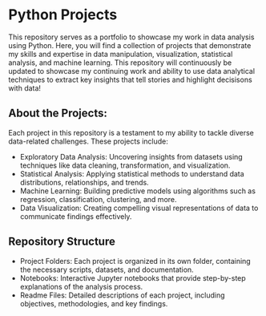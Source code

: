 # Python Projects
This repository serves as a portfolio to showcase my work in data analysis using Python. 
Here, you will find a collection of projects that demonstrate my skills and expertise in data manipulation, visualization, statistical analysis, and machine learning. 
This repository will continuously be updated to showcase my continuing work and ability to use data analytical techniques to extract key insights that tell stories and highlight decisisons with data!

## About the Projects:
Each project in this repository is a testament to my ability to tackle diverse data-related challenges. These projects include:

- Exploratory Data Analysis: Uncovering insights from datasets using techniques like data cleaning, transformation, and visualization.
- Statistical Analysis: Applying statistical methods to understand data distributions, relationships, and trends.
- Machine Learning: Building predictive models using algorithms such as regression, classification, clustering, and more.
- Data Visualization: Creating compelling visual representations of data to communicate findings effectively.

## Repository Structure
- Project Folders: Each project is organized in its own folder, containing the necessary scripts, datasets, and documentation.
- Notebooks: Interactive Jupyter notebooks that provide step-by-step explanations of the analysis process.
- Readme Files: Detailed descriptions of each project, including objectives, methodologies, and key findings.
